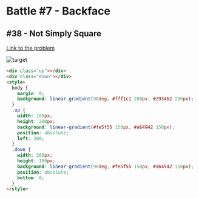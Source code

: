 # Battle #7 - Backface

## #38 - Not Simply Square

[Link to the problem](https://cssbattle.dev/play/38)

![target](https://cssbattle.dev/targets/38.png)


```html
<div class="up"></div>
<div class="down"></div>
<style>
  body {
    margin: 0;
    background: linear-gradient(90deg, #fff1c1 200px, #293462 200px);
  }
  .up {
    width: 100px;
    height: 200px;
    background: linear-gradient(#fe5f55 150px, #a64942 150px);
    position: absolute;
    left: 200;
  }
  .down {
    width: 200px;
    height: 100px;
    background: linear-gradient(90deg, #fe5f55 150px, #a64942 150px);
    position: absolute;
    bottom: 0;
  }
</style>
```
